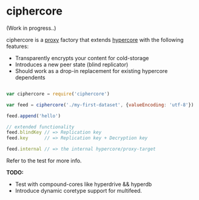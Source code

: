 # ciphercore
(Work in progress..)

ciphercore is a [proxy](https://developer.mozilla.org/en-US/docs/Web/JavaScript/Reference/Global_Objects/Proxy) factory
that extends [hypercore](https://github.com/mafintosh/hypercore) with the
following features:

* Transparently encrypts your content for cold-storage
* Introduces a new peer state (blind replicator)
* Should work as a drop-in replacement for existing hypercore dependents

```js

var ciphercore = require('ciphercore')

var feed = ciphercore('./my-first-dataset', {valueEncoding: 'utf-8'})

feed.append('hello')

// extended functionality
feed.blindKey // => Replication key
feed.key      // => Replication key + Decryption key

feed.internal // => the internal hypercore/proxy-target

```

Refer to the test for more info.

**TODO:**

* Test with compound-cores like hyperdrive && hyperdb
* Introduce dynamic coretype support for multifeed.
